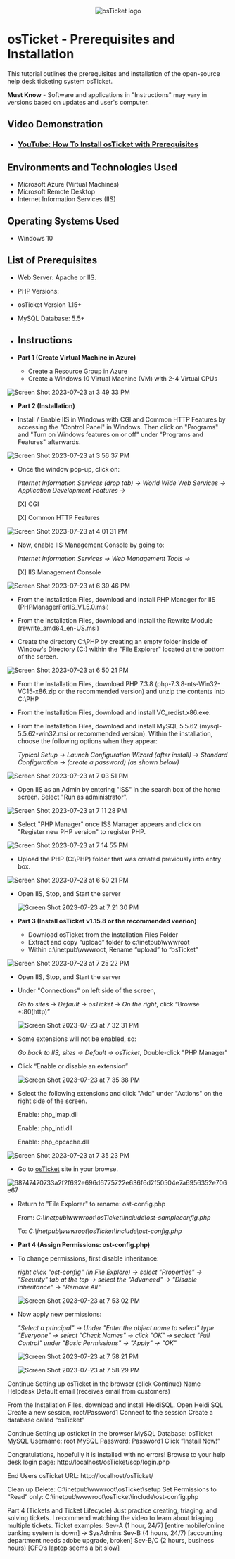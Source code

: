 <p align="center">
<img src="https://i.imgur.com/Clzj7Xs.png" alt="osTicket logo"/>
</p>

<h1>osTicket - Prerequisites and Installation</h1>

This tutorial outlines the prerequisites and installation of the open-source help desk ticketing system osTicket.<br />

**Must Know** - Software and applications in "Instructions" may vary in versions based on updates and user's computer.

<h2>Video Demonstration</h2>

- ### [YouTube: How To Install osTicket with Prerequisites](https://www.youtube.com)

<h2>Environments and Technologies Used</h2>

- Microsoft Azure (Virtual Machines)
- Microsoft Remote Desktop 
- Internet Information Services (IIS)

<h2>Operating Systems Used </h2>

- Windows 10</b>

<h2>List of Prerequisites</h2>

- Web Server: Apache or IIS.
- PHP Versions:
- osTicket Version 1.15+ 
- MySQL Database: 5.5+

- <h2>Instructions</h2>

- **Part 1 (Create Virtual Machine in Azure)**
  - Create a Resource Group in Azure
  - Create a Windows 10 Virtual Machine (VM) with 2-4 Virtual CPUs
    
![Screen Shot 2023-07-23 at 3 49 33 PM](https://github.com/AIweave/osticket-Prerequisites-and-Installation/assets/121763338/23c8b658-b930-4e63-8281-a0131e9a29ce)

    
- **Part 2 (Installation)**

- Install / Enable IIS in Windows with CGI and Common HTTP Features by accessing the "Control Panel" in Windows. Then click on "Programs" and "Turn on Windows features on or off" under "Programs and Features" afterwards.
 
![Screen Shot 2023-07-23 at 3 56 37 PM](https://github.com/AIweave/osticket-Prerequisites-and-Installation/assets/121763338/36ee57ef-59fd-4d5f-b727-27d06da6b2c9)


- Once the window pop-up, click on:

   *Internet Information Services (drop tab) -> World Wide Web Services -> Application Development Features ->*
    
	[X] CGI

	[X] Common HTTP Features

![Screen Shot 2023-07-23 at 4 01 31 PM](https://github.com/AIweave/osticket-Prerequisites-and-Installation/assets/121763338/d2a8b447-0bbb-490e-851e-a8d004acab22)

- Now, enable IIS Management Console by going to:

   *Internet Information Services -> Web Management Tools ->*

	[X] IIS Management Console

![Screen Shot 2023-07-23 at 6 39 46 PM](https://github.com/AIweave/osticket-Prerequisites-and-Installation/assets/121763338/8a0faaa5-7126-4887-864c-396acd98d611)



  - From the Installation Files, download and install PHP Manager for IIS (PHPManagerForIIS_V1.5.0.msi)

  - From the Installation Files, download and install the Rewrite Module (rewrite_amd64_en-US.msi)

  - Create the directory C:\PHP by creating an empty folder inside of Window's Directory (C:) within the "File Explorer" located at the bottom of the screen.

![Screen Shot 2023-07-23 at 6 50 21 PM](https://github.com/AIweave/osticket-Prerequisites-and-Installation/assets/121763338/56416b13-1371-4b94-9766-a812876e73f4)


- From the Installation Files, download PHP 7.3.8 (php-7.3.8-nts-Win32-VC15-x86.zip or the recommended version) and unzip the contents into C:\PHP

- From the Installation Files, download and install VC_redist.x86.exe.

- From the Installation Files, download and install MySQL 5.5.62 (mysql-5.5.62-win32.msi or recommended version). Within the installation, choose the following options when they appear:
  
	*Typical Setup -> Launch Configuration Wizard (after install) -> Standard Configuration -> (create a password) (as shown below)*

![Screen Shot 2023-07-23 at 7 03 51 PM](https://github.com/AIweave/osticket-Prerequisites-and-Installation/assets/121763338/f2b70b08-58d3-46a7-88a7-3b638cd6e5dc)


- Open IIS as an Admin by entering "ISS" in the search box of the home screen.  Select "Run as administrator".


![Screen Shot 2023-07-23 at 7 11 28 PM](https://github.com/AIweave/osticket-Prerequisites-and-Installation/assets/121763338/242ba71a-f2f6-4cb6-8f32-a9c09100a099)


- Select "PHP Manager" once ISS Manager appears and click on "Register new PHP version" to register PHP.

![Screen Shot 2023-07-23 at 7 14 55 PM](https://github.com/AIweave/osticket-Prerequisites-and-Installation/assets/121763338/a887fe54-c5eb-4cef-96a8-5a23e2b88928)

- Upload the PHP (C:\PHP) folder that was created previously into entry box.

![Screen Shot 2023-07-23 at 6 50 21 PM](https://github.com/AIweave/osticket-Prerequisites-and-Installation/assets/121763338/56416b13-1371-4b94-9766-a812876e73f4)
 
- Open IIS, Stop, and Start the server

  ![Screen Shot 2023-07-23 at 7 21 30 PM](https://github.com/AIweave/osticket-Prerequisites-and-Installation/assets/121763338/58b7af7a-71ad-42e4-b9ce-db7582da3592)


- **Part 3 (Install osTicket v1.15.8 or the recommended veerion)**
  
  - Download osTicket from the Installation Files Folder
  - Extract and copy “upload” folder to c:\inetpub\wwwroot
  - Within c:\inetpub\wwwroot, Rename “upload” to “osTicket”

![Screen Shot 2023-07-23 at 7 25 22 PM](https://github.com/AIweave/osticket-Prerequisites-and-Installation/assets/121763338/12150281-f165-4ffb-b68b-0541c0386a34)


- Open IIS, Stop, and Start the server
- Under "Connections" on left side of the screen,
  
  *Go to sites -> Default -> osTicket -> On the right*, click “Browse *:80(http)”

  ![Screen Shot 2023-07-23 at 7 32 31 PM](https://github.com/AIweave/osticket-Prerequisites-and-Installation/assets/121763338/4297b081-15aa-4d51-b3d5-ae935cab6c08)


- Some extensions will not be enabled, so:

  *Go back to IIS, sites -> Default -> osTicket*, Double-click "PHP Manager"

- Click “Enable or disable an extension”

  ![Screen Shot 2023-07-23 at 7 35 38 PM](https://github.com/AIweave/osticket-Prerequisites-and-Installation/assets/121763338/a561b81c-337a-4181-9d97-97837ee7537e)

- Select the following extensions and click "Add" under "Actions" on the right side of the screen.
  
  Enable: php_imap.dll
  
  Enable: php_intl.dll
  
  Enable: php_opcache.dll

![Screen Shot 2023-07-23 at 7 35 23 PM](https://github.com/AIweave/osticket-Prerequisites-and-Installation/assets/121763338/0037e6ff-c177-4ec7-9bc6-77a2c52f25f0)


- Go to [osTicket](http://localhost/osTicket/scp/login.php) site in your browse.

![68747470733a2f2f692e696d6775722e636f6d2f50504e7a6956352e706e67](https://github.com/AIweave/osticket-Prerequisites-and-Installation/assets/121763338/1df3bf7a-5fb9-43d0-8ae1-e3b1724d501b)

- Return to "File Explorer" to rename: ost-config.php
  
  From: *C:\inetpub\wwwroot\osTicket\include\ost-sampleconfig.php*
  
  To: *C:\inetpub\wwwroot\osTicket\include\ost-config.php*

- **Part 4 (Assign Permissions: ost-config.php)**
  
- To change permissions, first disable inheritance: 

  *right click "ost-config" (in File Explore) -> select "Properties" -> "Security" tab at the top -> select the "Advanced" -> "Disable inheritance" -> "Remove All"*

  ![Screen Shot 2023-07-23 at 7 53 02 PM](https://github.com/AIweave/osticket-Prerequisites-and-Installation/assets/121763338/314e7e46-6fd7-436e-9f3e-5074faf982e3)

- Now apply new permissions:

  *"Select a principal" -> Under "Enter the object name to select" type "Everyone" -> select "Check Names" -> click "OK" -> seclect "Full Control" under "Basic Permissions" -> "Apply" -> "OK"*

  ![Screen Shot 2023-07-23 at 7 58 21 PM](https://github.com/AIweave/osticket-Prerequisites-and-Installation/assets/121763338/885d14e3-7bf8-4690-a820-e1f1e23ee95a)

  ![Screen Shot 2023-07-23 at 7 58 29 PM](https://github.com/AIweave/osticket-Prerequisites-and-Installation/assets/121763338/81964826-a7a7-4787-90fb-596102f9033e)


Continue Setting up osTicket in the browser (click Continue)
Name Helpdesk
Default email (receives email from customers)

From the Installation Files, download and install HeidiSQL.
Open Heidi SQL
Create a new session, root/Password1
Connect to the session
Create a database called “osTicket”

Continue Setting up osticket in the browser
MySQL Database: osTicket
MySQL Username: root
MySQL Password: Password1
Click “Install Now!”

Congratulations, hopefully it is installed with no errors!
Browse to your help desk login page: http://localhost/osTicket/scp/login.php

End Users osTicket URL:
http://localhost/osTicket/ 

Clean up
Delete: C:\inetpub\wwwroot\osTicket\setup
Set Permissions to “Read” only: C:\inetpub\wwwroot\osTicket\include\ost-config.php

Part 4 (Tickets and Ticket Lifecycle)
Just practice creating, triaging, and solving tickets. I recommend watching the video to learn about triaging multiple tickets.
Ticket examples:
Sev-A (1 hour, 24/7) [entire mobile/online banking system is down] -> SysAdmins
Sev-B (4 hours, 24/7) [accounting department needs adobe upgrade, broken]
Sev-B/C (2 hours, business hours) [CFO’s laptop seems a bit slow]

